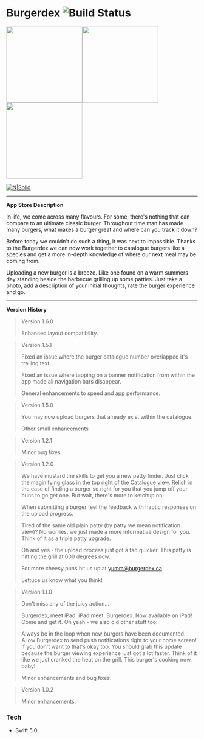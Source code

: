 # Burgerdex ![Build Status](https://travis-ci.org/joemccann/dillinger.svg?branch=master)

<img src="https://www.matthewsullivan.media/assets/images/portfolio/burgerdex/images/01.png" width="200"/><img src="https://www.matthewsullivan.media/assets/images/portfolio/burgerdex/images/02.png" width="200"/><img src="https://www.matthewsullivan.media/assets/images/portfolio/burgerdex/images/03.png" width="200"/>

[![N|Solid](https://static.burgerdex.ca/assets/img/ios_appstore.svg)](https://itunes.apple.com/ca/app/burgerdex/id1372235797?mt=8)

---
**App Store Description**

In life, we come across many flavours. For some, there's nothing that can compare to an ultimate classic burger. Throughout time man has made many burgers, what makes a burger great and where can you track it down?

Before today we couldn't do such a thing, it was next to impossible. Thanks to the Burgerdex we can now work together to catalogue burgers like a species and get a more in-depth knowledge of where our next meal may be coming from.

Uploading a new burger is a breeze. Like one found on a warm summers day standing beside the barbecue grilling up some patties. Just take a photo, add a description of your initial thoughts, rate the burger experience and go.

***
**Version History**
> Version 1.6.0 
>
> Enhanced layout compatibility.

> Version 1.5.1 
>
> Fixed an issue where the burger catalogue number overlapped it's trailing text.
>  
> Fixed an issue where tapping on a banner notification from within the app made all navigation bars disappear.
>  
> General enhancements to speed and app performance.

> Version 1.5.0 
> 
> You may now upload burgers that already exist within the catalogue.
>  
> Other small enhancements

> Version 1.2.1 
> 
> Minor bug fixes.

> Version 1.2.0 
> 
> We have mustard the skills to get you a new patty finder. Just click the maginifying glass in the top right of the Catalogue view. Relish in the ease of finding a burger so right for you that you jump off your buns to go get one. But wait, there's more to ketchup on:
> 
> When submitting a burger feel the feedback with haptic responses on the upload progress.
> 
> Tired of the same old plain patty (by patty we mean notification view)? No worries, we just made a more informative design for you. Think of it as a triple patty upgrade.
> 
> Oh and yes - the upload process just got a tad quicker. This patty is hitting the grill at 600 degrees now.
> 
> For more cheesy puns hit us up at yumm@burgerdex.ca
> 
> Lettuce us know what you think!

> Version 1.1.0 
> 
> Don't miss any of the juicy action...
> 
> Burgerdex, meet iPad. iPad meet, Burgerdex. Now available on iPad! Come and get it. Oh yeah - we also did other stuff too:
> 
> Always be in the loop when new burgers have been documented. Allow Burgerdex to send push notifications right to your home screen! If you don't want to that's okay too. You should grab this update because the burger viewing experience just got a lot faster. Think of it like we just cranked the heat on the grill. This burger's cooking now, baby!
> 
> Minor enhancements and bug fixes.

> Version 1.0.2 
> 
> Minor enhancements.

### Tech
* Swift 5.0

